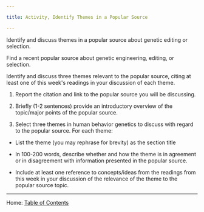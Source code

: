 ```yaml
---

title: Activity, Identify Themes in a Popular Source

---
```


Identify and discuss themes in a popular source about genetic editing or selection. 

Find a recent popular source about genetic engineering, editing, or selection. 

Identify and discuss three themes relevant to the popular source, citing at least one of this week's readings in your discussion of each theme.

1. Report the citation and link to the popular source you will be discussing.

2. Briefly (1-2 sentences) provide an introductory overview of the topic/major points of the popular source.

3. Select three themes in human behavior genetics to discuss with regard to the popular source. For each theme:

- List the theme (you may rephrase for brevity) as the section title

- In 100-200 words, describe whether and how the theme is in agreement or in disagreement with information presented in the popular source.

- Include at least one reference to concepts/ideas from the readings from this week in your discussion of the relevance of the theme to the popular source topic.

--------

Home: [Table of Contents](../README.md)
